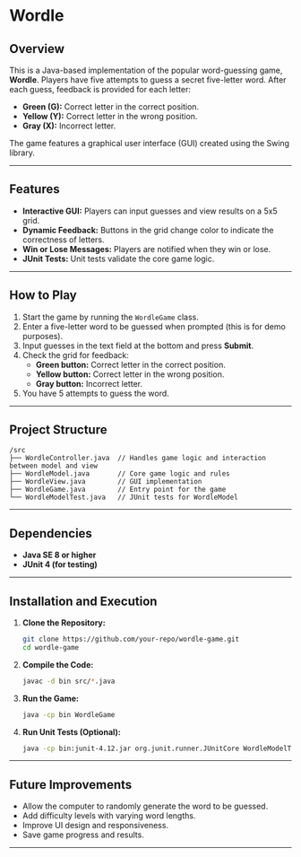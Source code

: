 # Wordle

## Overview  
This is a Java-based implementation of the popular word-guessing game, **Wordle**. Players have five attempts to guess a secret five-letter word. After each guess, feedback is provided for each letter:  
- **Green (G):** Correct letter in the correct position.  
- **Yellow (Y):** Correct letter in the wrong position.  
- **Gray (X):** Incorrect letter.  

The game features a graphical user interface (GUI) created using the Swing library.

---

## Features  
- **Interactive GUI:** Players can input guesses and view results on a 5x5 grid.  
- **Dynamic Feedback:** Buttons in the grid change color to indicate the correctness of letters.  
- **Win or Lose Messages:** Players are notified when they win or lose.  
- **JUnit Tests:** Unit tests validate the core game logic.  

---

## How to Play  
1. Start the game by running the `WordleGame` class.  
2. Enter a five-letter word to be guessed when prompted (this is for demo purposes).  
3. Input guesses in the text field at the bottom and press **Submit**.  
4. Check the grid for feedback:  
   - **Green button:** Correct letter in the correct position.  
   - **Yellow button:** Correct letter in the wrong position.  
   - **Gray button:** Incorrect letter.  
5. You have 5 attempts to guess the word.  

---

## Project Structure  
```
/src
├── WordleController.java  // Handles game logic and interaction between model and view
├── WordleModel.java       // Core game logic and rules
├── WordleView.java        // GUI implementation
├── WordleGame.java        // Entry point for the game
└── WordleModelTest.java   // JUnit tests for WordleModel
```

---

## Dependencies  
- **Java SE 8 or higher**  
- **JUnit 4 (for testing)**  

---

## Installation and Execution  

1. **Clone the Repository:**  
   ```bash
   git clone https://github.com/your-repo/wordle-game.git
   cd wordle-game
   ```

2. **Compile the Code:**  
   ```bash
   javac -d bin src/*.java
   ```

3. **Run the Game:**  
   ```bash
   java -cp bin WordleGame
   ```

4. **Run Unit Tests (Optional):**  
   ```bash
   java -cp bin:junit-4.12.jar org.junit.runner.JUnitCore WordleModelTest
   ```

---

## Future Improvements  
- Allow the computer to randomly generate the word to be guessed.  
- Add difficulty levels with varying word lengths.  
- Improve UI design and responsiveness.  
- Save game progress and results.  

---

